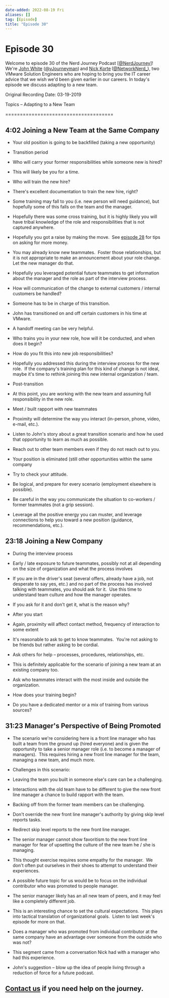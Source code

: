 ```yaml
---
date-added: 2022-08-19 Fri
aliases: []
tag: [Episode]
title: "Episode 30"
---
```


# Episode 30

Welcome to episode 30 of the Nerd Journey Podcast [[@NerdJourney](https://twitter.com/NerdJourney/)]! We're [John White](https://www.linkedin.com/in/vJourneyman/) ([@vJourneyman](https://twitter.com/vJourneyman)) and [Nick Korte](https://www.linkedin.com/in/nickkortenetworknerd/) ([@NetworkNerd_](https://twitter.com/NetworkNerd_/)), two VMware Solution Engineers who are hoping to bring you the IT career advice that we wish we'd been given earlier in our careers. In today's episode we discuss adapting to a new team.   

Original Recording Date: 03-19-2019 

Topics – Adapting to a New Team 

===================================== 

## 4:02 Joining a New Team at the Same Company 

* Your old position is going to be backfilled (taking a new opportunity) 

* Transition period 

* Who will carry your former responsibilities while someone new is hired? 

* This will likely be you for a time. 

* Who will train the new hire? 

* There's excellent documentation to train the new hire, right? 

* Some training may fall to you (i.e. new person will need guidance), but hopefully some of this falls on the team and the manager. 

* Hopefully there was some cross training, but it is highly likely you will have tribal knowledge of the role and responsibilities that is not captured anywhere. 

* Hopefully you got a raise by making the move.  See [episode 28](http://nerd-journey.com/nerd-journey-028-asking-for-more-money/) for tips on asking for more money. 

* You may already know new teammates.  Foster those relationships, but it is not appropriate to make an announcement about your role change.  Let the new manager do that. 

* Hopefully you leveraged potential future teammates to get information about the manager and the role as part of the interview process. 

* How will communication of the change to external customers / internal customers be handled?  

* Someone has to be in charge of this transition. 

* John has transitioned on and off certain customers in his time at VMware. 

* A handoff meeting can be very helpful. 

* Who trains you in your new role, how will it be conducted, and when does it begin? 

* How do you fit this into new job responsibilities? 

* Hopefully you addressed this during the interview process for the new role.  If the company's training plan for this kind of change is not ideal, maybe it's time to rethink joining this new internal organization / team. 

* Post-transition 

* At this point, you are working with the new team and assuming full responsibility in the new role. 

* Meet / built rapport with new teammates 

* Proximity will determine the way you interact (in-person, phone, video, e-mail, etc.). 

* Listen to John's story about a great transition scenario and how he used that opportunity to learn as much as possible. 

* Reach out to other team members even if they do not reach out to you. 

* Your position is eliminated (still other opportunities within the same company 

* Try to check your attitude.   

* Be logical, and prepare for every scenario (employment elsewhere is possible). 

* Be careful in the way you communicate the situation to co-workers / former teammates (not a grip session). 

* Leverage all the positive energy you can muster, and leverage connections to help you toward a new position (guidance, recommendations, etc.). 

## 23:18 Joining a New Company 

* During the interview process 

* Early / late exposure to future teammates, possibly not at all depending on the size of organization and what the process involves 

* If you are in the driver's seat (several offers, already have a job, not desperate to say yes, etc.) and no part of the process has involved talking with teammates, you should ask for it.  Use this time to understand team culture and how the manager operates. 

* If you ask for it and don't get it, what is the reason why? 

* After you start 

* Again, proximity will affect contact method, frequency of interaction to some extent 

* It's reasonable to ask to get to know teammates.  You're not asking to be friends but rather asking to be cordial.   

* Ask others for help – processes, procedures, relationships, etc. 

* This is definitely applicable for the scenario of joining a new team at an existing company too. 

* Ask who teammates interact with the most inside and outside the organization. 

* How does your training begin?   

* Do you have a dedicated mentor or a mix of training from various sources? 

## 31:23 Manager's Perspective of Being Promoted 

* The scenario we're considering here is a front line manager who has built a team from the ground up (hired everyone) and is given the opportunity to take a senior manager role (i.e. to become a manager of managers).  This requires hiring a new front line manager for the team, managing a new team, and much more. 

* Challenges in this scenario: 

* Leaving the team you built in someone else's care can be a challenging. 

* Interactions with the old team have to be different to give the new front line manager a chance to build rapport with the team. 

* Backing off from the former team members can be challenging. 

* Don't override the new front line manager's authority by giving skip level reports tasks. 

* Redirect skip level reports to the new front line manager. 

* The senior manager cannot show favoritism to the new front line manager for fear of upsetting the culture of the new team he / she is managing. 

* This thought exercise requires some empathy for the manager.  We don't often put ourselves in their shoes to attempt to understand their experiences. 

* A possible future topic for us would be to focus on the individual contributor who was promoted to people manager. 

* The senior manager likely has an all new team of peers, and it may feel like a completely different job. 

* This is an interesting chance to set the cultural expectations.  This plays into tactical translation of organizational goals.  Listen to last week's episode for more on that. 

* Does a manager who was promoted from individual contributor at the same company have an advantage over someone from the outside who was not? 

* This segment came from a conversation Nick had with a manager who had this experience. 

* John's suggestion – blow up the idea of people living through a reduction of force for a future podcast. 

## [Contact us](https://twitter.com/NerdJourney) if you need help on the journey.
